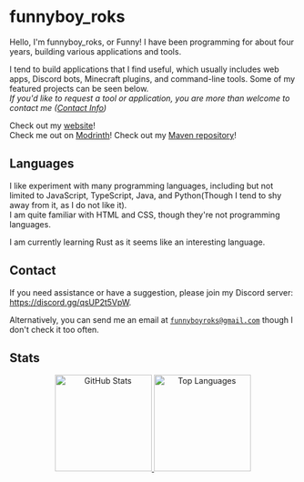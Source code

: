 <!-- Hello There :D -->

# funnyboy_roks

Hello, I'm funnyboy_roks, or Funny! I have been programming for about four years, building various applications and tools.

I tend to build applications that I find useful, which usually includes
web apps, Discord bots, Minecraft plugins, and command-line tools.  Some
of my featured projects can be seen below.  
*If you'd like to request a tool or application, you are more than welcome to contact me ([Contact Info](#contact))*

Check out my [website](https://funnyboyroks.com)!  
Check me out on [Modrinth](https://modrinth.com/user/funnyboy-roks)!
Check out my [Maven repository](https://maven.funnyboyroks.com)!

## Languages

I like experiment with many programming languages, including but not limited to JavaScript, TypeScript, Java, and Python(Though I tend to shy away from it, as I do not like it).  
I am quite familiar with HTML and CSS, though they're not programming languages.

I am currently learning Rust as it seems like an interesting language.

## Contact

If you need assistance or have a suggestion, please join my Discord server: <https://discord.gg/qsUP2t5VpW>.

Alternatively, you can send me an email at [`funnyboyroks@gmail.com`](mailto:funnyboyroks@gmail.com) though I don't check it too often.

## Stats

<div align="center">
<!-- https://github.com/anuraghazra/github-readme-stats -->

<a href="https://github.com/funnyboy-roks?tab=repositories" title="Repositories">
    <img height="170px" width="auto" alt="GitHub Stats" src="https://github-readme-stats.vercel.app/api?username=funnyboy-roks&show_icons=true&theme=dracula">
</a>

<a href="https://github.com/funnyboy-roks?tab=repositories" title="Repositories">
    <img height="170px" width="auto" alt="Top Languages" src="https://github-readme-stats.vercel.app/api/top-langs/?username=funnyboy-roks&exclude_repo=git-commit-spam-ex,js-utils&layout=compact&theme=dracula">
</a>

</div>

<!--
Todo: Update this with more recent information
## Projects

All of my public personal projects can be found on my website or my [repositories](https://github.com/funnyboy-roks?tab=repositories).

I work on the [FarLands](https://github.com/FarLandsMC) Minecraft server as a developer, maintaining its plugins (some listed below).

Some of my projects can be seen below:

<div align="center">

[![FarLands](https://github-readme-stats.vercel.app/api/pin/?username=FarLandsMC&repo=FarLands&show_owner=true&theme=dracula)](https://github.com/FarLandsMC/FarLands)
[![PaperMC CLI](https://github-readme-stats.vercel.app/api/pin/?username=funnyboy-roks&repo=PaperMC-CLI&show_owner=true&theme=dracula)](https://github.com/funnyboy-roks/PaperMC-CLI)

</div>
-->
